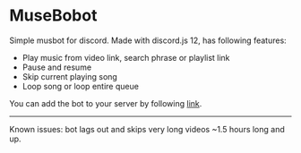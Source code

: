 # MuseBobot
Simple musbot for discord. Made with discord.js 12, has following features: 
<ul>
  <li>Play music from video link, search phrase or playlist link</li>
  <li>Pause and resume</li>
  <li>Skip current playing song</li>
  <li>Loop song or loop entire queue</li>
</ul>
<p>You can add the bot to your server by following <a href="https://discord.com/api/oauth2/authorize?client_id=893518946198773840&permissions=3147776&scope=bot%20applications.commands">link</a>.</p>
<hr>
<p>Known issues: bot lags out and skips very long videos ~1.5 hours long and up.</p>
